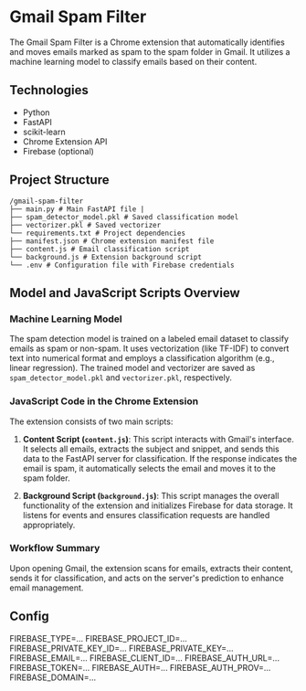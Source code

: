 # Gmail Spam Filter

The Gmail Spam Filter is a Chrome extension that automatically identifies and moves emails marked as spam to the spam folder in Gmail. It utilizes a machine learning model to classify emails based on their content.

## Technologies

- Python
- FastAPI
- scikit-learn
- Chrome Extension API
- Firebase (optional)

## Project Structure
```
/gmail-spam-filter 
├── main.py # Main FastAPI file | 
├── spam_detector_model.pkl # Saved classification model
├── vectorizer.pkl # Saved vectorizer
└── requirements.txt # Project dependencies
├── manifest.json # Chrome extension manifest file 
├── content.js # Email classification script
└── background.js # Extension background script 
└── .env # Configuration file with Firebase credentials
```
## Model and JavaScript Scripts Overview

### Machine Learning Model
The spam detection model is trained on a labeled email dataset to classify emails as spam or non-spam. It uses vectorization (like TF-IDF) to convert text into numerical format and employs a classification algorithm (e.g., linear regression). The trained model and vectorizer are saved as `spam_detector_model.pkl` and `vectorizer.pkl`, respectively.

### JavaScript Code in the Chrome Extension
The extension consists of two main scripts:

1. **Content Script (`content.js`)**: This script interacts with Gmail's interface. It selects all emails, extracts the subject and snippet, and sends this data to the FastAPI server for classification. If the response indicates the email is spam, it automatically selects the email and moves it to the spam folder.

2. **Background Script (`background.js`)**: This script manages the overall functionality of the extension and initializes Firebase for data storage. It listens for events and ensures classification requests are handled appropriately.

### Workflow Summary
Upon opening Gmail, the extension scans for emails, extracts their content, sends it for classification, and acts on the server's prediction to enhance email management.


## Config
FIREBASE_TYPE=...
FIREBASE_PROJECT_ID=...
FIREBASE_PRIVATE_KEY_ID=...
FIREBASE_PRIVATE_KEY=...
FIREBASE_EMAIL=...
FIREBASE_CLIENT_ID=...
FIREBASE_AUTH_URL=...
FIREBASE_TOKEN=...
FIREBASE_AUTH=...
FIREBASE_AUTH_PROV=...
FIREBASE_DOMAIN=...


